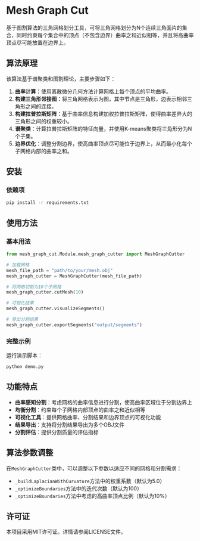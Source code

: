 # Mesh Graph Cut

基于图割算法的三角网格划分工具，可将三角网格划分为N个连续三角面片的集合，同时约束每个集合中的顶点（不包含边界）曲率之和近似相等，并且将高曲率顶点尽可能放置在边界上。

## 算法原理

该算法基于谱聚类和图割理论，主要步骤如下：

1. **曲率计算**：使用离散微分几何方法计算网格上每个顶点的平均曲率。
2. **构建三角形邻接图**：将三角网格表示为图，其中节点是三角形，边表示相邻三角形之间的连接。
3. **构建拉普拉斯矩阵**：基于曲率信息构建加权拉普拉斯矩阵，使得曲率差异大的三角形之间的权重较小。
4. **谱聚类**：计算拉普拉斯矩阵的特征向量，并使用K-means聚类将三角形分为N个子集。
5. **边界优化**：调整分割边界，使高曲率顶点尽可能位于边界上，从而最小化每个子网格内部的曲率之和。

## 安装

### 依赖项

```bash
pip install -r requirements.txt
```

## 使用方法

### 基本用法

```python
from mesh_graph_cut.Module.mesh_graph_cutter import MeshGraphCutter

# 加载网格
mesh_file_path = "path/to/your/mesh.obj"
mesh_graph_cutter = MeshGraphCutter(mesh_file_path)

# 将网格切割为10个子网格
mesh_graph_cutter.cutMesh(10)

# 可视化结果
mesh_graph_cutter.visualizeSegments()

# 导出分割结果
mesh_graph_cutter.exportSegments("output/segments")
```

### 完整示例

运行演示脚本：

```bash
python demo.py
```

## 功能特点

- **曲率感知分割**：考虑网格的曲率信息进行分割，使高曲率区域位于分割边界上
- **均衡分割**：约束每个子网格内部顶点的曲率之和近似相等
- **可视化工具**：提供网格曲率、分割结果和边界顶点的可视化功能
- **结果导出**：支持将分割结果导出为多个OBJ文件
- **分割评估**：提供分割质量的评估指标

## 算法参数调整

在`MeshGraphCutter`类中，可以调整以下参数以适应不同的网格和分割需求：

- `_buildLaplacianWithCurvature`方法中的权重系数（默认为5.0）
- `_optimizeBoundaries`方法中的迭代次数（默认为100）
- `_optimizeBoundaries`方法中考虑的高曲率顶点比例（默认为10%）

## 许可证

本项目采用MIT许可证。详情请参阅LICENSE文件。